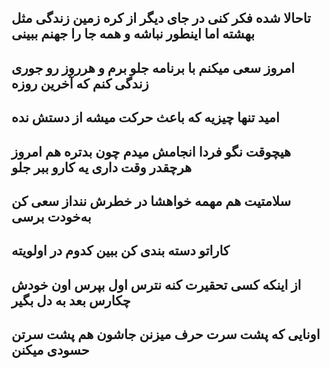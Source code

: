 تاحالا شده فکر کنی در جای دیگر از کره زمین زندگی مثل بهشته اما اینطور نباشه و همه جا را جهنم ببینی
---
امروز سعی میکنم با برنامه جلو برم و هرروز رو جوری زندگی کنم که آخرین روزه
---
امید تنها چیزیه که باعث حرکت میشه از دستش نده
---
هیچوقت نگو فردا انجامش میدم چون بدتره هم امروز هرچقدر وقت داری یه کارو ببر جلو
---
سلامتیت هم مهمه خواهشا در خطرش ننداز سعی کن به‌خودت برسی
---
کاراتو دسته بندی کن ببین کدوم در اولویته
---
از اینکه کسی تحقیرت کنه نترس اول بپرس اون خودش چکارس بعد به دل بگیر
---
اونایی که پشت سرت حرف میزنن جاشون هم پشت سرتن حسودی میکنن
---
